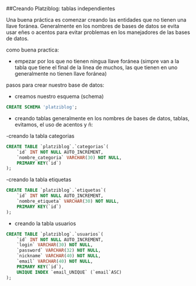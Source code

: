 ##Creando Platziblog: tablas independientes

Una buena práctica es comenzar creando las entidades que no tienen una llave foránea.
Generalmente en los nombres de bases de datos se evita usar eñes o acentos para evitar problemas en los manejadores de las bases de datos.

como buena practica:

- empezar por los que no tienen ningua llave foránea (simpre van a la tabla que tiene el final de la linea de muchos, las que tienen en uno generalmente no tienen llave foránea)

pasos para crear nuestro base de datos:

- creamos nuestro esquema (schema)

```sql
CREATE SCHEMA 'platziblog';
```

- creando tablas generalmente en los nombres de bases de datos, tablas, evitamos, el uso de acentos y ñ:

-creando la tabla categorias

```sql
CREATE TABLE `platziblog`.`categorias`(
	`id` INT NOT NULL AUTO_INCREMENT,
	`nombre_categoria` VARCHAR(30) NOT NULL,
	PRIMARY KEY(`id`)
);
```

-creando la tabla etiquetas

```sql
CREATE TABLE `platziblog`.`etiquetas`(
	`id` INT NOT NULL AUTO_INCREMENT,
	`nombre_etiqueta` VARCHAR(30) NOT NULL,
	PRIMARY KEY(`id`)
);
```

- creando la tabla usuarios

```sql
CREATE TABLE `platziblog`.`usuarios`(
	`id` INT NOT NULL AUTO_INCREMENT,
	`login` VARCHAR(30) NOT NULL,
	`password` VARCHAR(32) NOT NULL,
	`nickname` VARCHAR(40) NOT NULL,
	`email` VARCHAR(40) NOT NULL,
	PRIMARY KEY(`id`),
	UNIQUE INDEX `email_UNIQUE` (`email`ASC)
);

```
